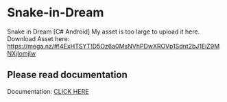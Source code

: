 # Snake-in-Dream
Snake in Dream [C# Android]
My asset is too large to upload it here. 
Download Asset here:
https://mega.nz/#!4ExHTSYT!D5Oz6a0MsNVhPDwXROVp1Sdnt2bJ1EiZ9MNXjIomjIw

<h2>Please read documentation</h2>

Documentation:
<a href="https://github.com/S3lfie1/Snake-in-Dream/blob/master/snakeindream.pdf">CLICK HERE</a>
